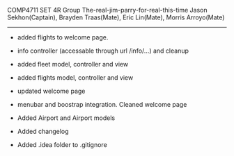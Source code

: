 COMP4711 SET 4R
Group The-real-jim-parry-for-real-this-time 
Jason Sekhon(Captain), Brayden Traas(Mate), Eric Lin(Mate), Morris Arroyo(Mate)

-------------------------
* added flights to welcome page.

* info controller (accessable through url /info/...) and cleanup

* added fleet model, controller and view

* added flights model, controller and view

* updated welcome page

* menubar and boostrap integration. Cleaned welcome page

* Added Airport and Airport models

* Added changelog 

* Added .idea folder to .gitignore
